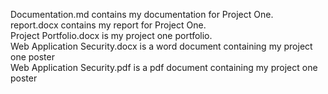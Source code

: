 Documentation.md contains my documentation for Project One.<br>
report.docx contains my report for Project One.<br>
Project Portfolio.docx is my project one portfolio.<br>
Web Application Security.docx is a word document containing my project one poster<br>
Web Application Security.pdf is a pdf document containing my project one poster<br>
